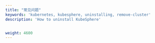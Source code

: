 ```yaml
---
title: "常见问题"
keywords: 'kubernetes, kubesphere, uninstalling, remove-cluster'
description: 'How to uninstall KubeSphere'


weight: 4600
---
```

